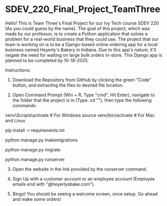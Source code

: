 # SDEV_220_Final_Project_TeamThree

Hello! This is Team Three's Final Project for our Ivy Tech course SDEV 220 (As you could guess by the name).
The goal of this project, which was made by our professor, is to create a Python application that solves a problem for a real-world business that they could use.
The project that our team is working on is to be a Django-based online ordering app for a local business named Heyerly's Bakery in Indiana. Due to this app's nature, it'll negate the need for waiting on large bulk orders in-store. This Django app is planned to be completed by 10-18-2025.


Instructions:

1. Download the Repository from GitHub by clicking the green "Code" button, and extracting the files to desired file location.

2. Open Command Prompt (Win + R, Type "cmd", Hit Enter), navigate to the folder that the project is in (Type: cd "<Your file path here>"), then type the following commands:

venv\Scripts\activate   # For Windows
source venv/bin/activate    # For Mac and Linux

pip install -r requirements.txt

python manage.py makemigrations

python manage.py migrate

python manage.py runserver

3. Open the website in the link provided by the runserver command.

4. Sign Up with a customer account or an employee account (Employee emails end with "@heyerlysbake.com").

5. Bingo! You should be seeing a welcome screen, once setup. Go ahead and make some orders!
